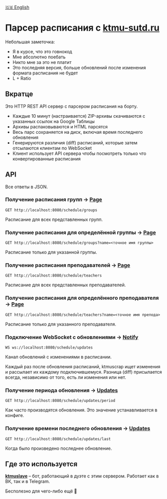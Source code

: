 [🇬🇧 English](/README.md)

# Парсер расписания с [ktmu-sutd.ru](https://ktmu-sutd.ru)

Небольшая заметочка:
- Я в курсе, что это говнокод
- Мне абсолютно поебать
- Никто мне за это не платит
- Это последняя версия, больше обновлений после изменения формата расписания не будет
- L + Ratio

## Вкратце 
Это HTTP REST API сервер с парсером расписания на борту.
- Каждые 10 минут (настраивается) ZIP-архивы
скачиваются с указанных ссылок на Google Таблицы
- Архивы распаковываются и HTML парсятся
- Весь парс сохраняется на диск,
включая время последнего обновления
- Генерируются различия (diff) расписаний,
которые затем отсылаются клиентам
по WebSocket
- Клиент использует API сервера
чтобы посмотреть только что
конвертированные расписания

## API
Все ответы в JSON.

### Получение расписания групп → [Page](/doc/ru/response/page.md)
```
GET http://localhost:8080/schedule/groups
```
Расписание для всех представленных групп.

### Получение расписания для определённой группы → [Page](/doc/ru/response/page.md)
```
GET http://localhost:8080/schedule/groups?name=<точное имя группы>
```
Расписание только для указанной группы.

### Получение расписания преподавателей → [Page](/doc/ru/response/page.md)
```
GET http://localhost:8080/schedule/teachers
```
Расписание для всех представленных преподавателей.

### Получение расписания для определённого преподавателя → [Page](/doc/ru/response/page.md)
```
GET http://localhost:8080/schedule/teachers?name=<точное имя препода>
```
Расписание только для указанного преподавателя.

### Подключение WebSocket с обновлениями → [Notify](/doc/ru/object/notify.md)
```
WS ws://localhost:8080/schedule/updates
```
Канал обновлений с изменениями в расписании.

Каждый раз после обновления расписаний,
ktmuscrap ищет изменения и рассылает
их каждому подключившемуся.
Разница (diff) присылается
всегда, независимо от того,
есть ли изменения или нет.

### Получение периода обновления → [Updates](/doc/ru/response/updates.md)
```
GET http://localhost:8080/schedule/updates/period
```

Как часто производятся обновления.
Это значение устанавливается в конфиге.

### Получение времени последнего обновления → [Updates](/doc/ru/response/updates.md)
```
GET http://localhost:8080/schedule/updates/last
```
Когда было произведено последнее обновление.

## Где это используется
[**ktmuslave**](https://github.com/kerdl/ktmuslave)
– бот, работающий в дуэте с
этим сервером.
Работает как в ВК, так и в Telegram.

Бесполезно для чего-либо ещё 🤔

